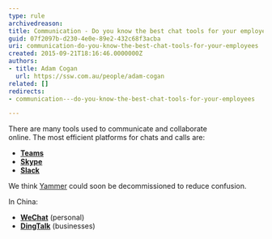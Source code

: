 ```yaml
---
type: rule
archivedreason: 
title: Communication - Do you know the best chat tools for your employees?
guid: 07f2097b-d230-4e0e-89e2-432c68f3acba
uri: communication-do-you-know-the-best-chat-tools-for-your-employees
created: 2015-09-21T18:16:46.0000000Z
authors:
- title: Adam Cogan
  url: https://ssw.com.au/people/adam-cogan
related: []
redirects:
- communication---do-you-know-the-best-chat-tools-for-your-employees

---
```


There are many tools used to communicate and collaborate online. The most efficient platforms for chats and calls are:

<!--endintro-->

* [**Teams**](https&#58;//products.office.com/en-ca/microsoft-teams/group-chat-software)
* **[Skype](https&#58;//www.skype.com/)**
* **[Slack](https&#58;//slack.com/)**


We think [Yammer](https&#58;//www.yammer.com/) could soon be decommissioned to reduce confusion.

In China:

* **[WeChat](https&#58;//web.wechat.com/)**  (personal)
* **[DingTalk](https&#58;//www.dingtalk.com/en)**  (businesses)
